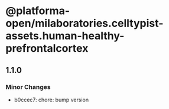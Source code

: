 # @platforma-open/milaboratories.celltypist-assets.human-healthy-prefrontalcortex

## 1.1.0

### Minor Changes

- b0ccec7: chore: bump version
